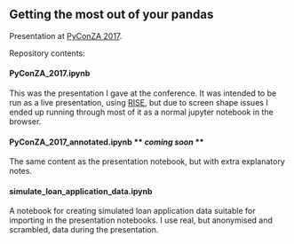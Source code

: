 ## Getting the most out of your pandas

Presentation at [PyConZA 2017](za.pycon.org).

Repository contents:

#### PyConZA_2017.ipynb 

This was the presentation I gave at the conference. It was intended to be run as a live presentation, using [RISE](https://github.com/damianavila/RISE), but due to screen shape issues I ended up running through most of it as a normal jupyter notebook in the browser.

#### PyConZA_2017_annotated.ipynb ** ***coming soon*** **

The same content as the presentation notebook, but with extra explanatory notes.

#### simulate_loan_application_data.ipynb

A notebook for creating simulated loan application data suitable for importing in the presentation notebooks. I use real, but anonymised and scrambled, data during the presentation.
